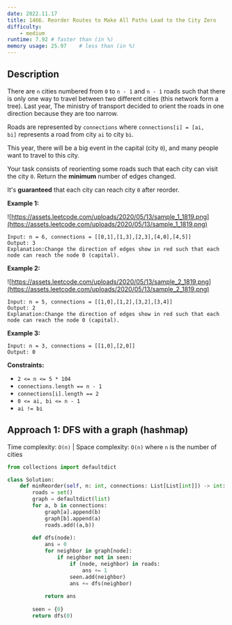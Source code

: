 ```yaml
---
date: 2022.11.17
title: 1466. Reorder Routes to Make All Paths Lead to the City Zero
difficulty:
    - medium
runtime: 7.92 # faster than (in %)
memory usage: 25.97    # less than (in %)
---
```

## Description
There are `n` cities numbered from `0` to `n - 1` and `n - 1` roads such that there is only one way to travel between two different cities (this network form a tree). Last year, The ministry of transport decided to orient the roads in one direction because they are too narrow.

Roads are represented by `connections` where `connections[i] = [ai, bi]` represents a road from city `ai` to city `bi`.

This year, there will be a big event in the capital (city `0`), and many people want to travel to this city.

Your task consists of reorienting some roads such that each city can visit the city `0`. Return the **minimum** number of edges changed.

It's **guaranteed** that each city can reach city `0` after reorder.

**Example 1:**

![https://assets.leetcode.com/uploads/2020/05/13/sample_1_1819.png](https://assets.leetcode.com/uploads/2020/05/13/sample_1_1819.png)

```
Input: n = 6, connections = [[0,1],[1,3],[2,3],[4,0],[4,5]]
Output: 3
Explanation:Change the direction of edges show in red such that each node can reach the node 0 (capital).

```

**Example 2:**

![https://assets.leetcode.com/uploads/2020/05/13/sample_2_1819.png](https://assets.leetcode.com/uploads/2020/05/13/sample_2_1819.png)

```
Input: n = 5, connections = [[1,0],[1,2],[3,2],[3,4]]
Output: 2
Explanation:Change the direction of edges show in red such that each node can reach the node 0 (capital).

```

**Example 3:**

```
Input: n = 3, connections = [[1,0],[2,0]]
Output: 0

```

**Constraints:**

- `2 <= n <= 5 * 104`
- `connections.length == n - 1`
- `connections[i].length == 2`
- `0 <= ai, bi <= n - 1`
- `ai != bi`

## Approach 1: DFS with a graph (hashmap)
Time complexity: `O(n)`    |    Space complexity: `O(n)`
where `n` is the number of cities

``` python
from collections import defaultdict

class Solution:
    def minReorder(self, n: int, connections: List[List[int]]) -> int:
        roads = set()
        graph = defaultdict(list)
        for a, b in connections:
            graph[a].append(b)
            graph[b].append(a)
            roads.add((a,b))
        
        def dfs(node):
            ans = 0
            for neighbor in graph[node]:
                if neighbor not in seen:
                    if (node, neighbor) in roads:
                        ans += 1
                    seen.add(neighbor)
                    ans += dfs(neighbor)
            
            return ans
        
        seen = {0}
        return dfs(0)
```